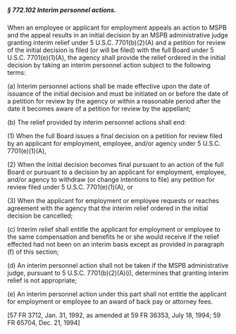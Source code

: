 ##### § 772.102 Interim personnel actions. #####

When an employee or applicant for employment appeals an action to MSPB and the appeal results in an initial decision by an MSPB administrative judge granting interim relief under 5 U.S.C. 7701(b)(2)(A) and a petition for review of the initial decision is filed (or will be filed) with the full Board under 5 U.S.C. 7701(e)(1)(A), the agency shall provide the relief ordered in the initial decision by taking an interim personnel action subject to the following terms:

(a) Interim personnel actions shall be made effective upon the date of issuance of the initial decision and must be initiated on or before the date of a petition for review by the agency or within a reasonable period after the date it becomes aware of a petition for review by the appellant;

(b) The relief provided by interim personnel actions shall end:

(1) When the full Board issues a final decision on a petition for review filed by an applicant for employment, employee, and/or agency under 5 U.S.C. 7701(e)(1)(A),

(2) When the initial decision becomes final pursuant to an action of the full Board or pursuant to a decision by an applicant for employment, employee, and/or agency to withdraw (or change intentions to file) any petition for review filed under 5 U.S.C. 7701(e)(1)(A), or

(3) When the applicant for employment or employee requests or reaches agreement with the agency that the interim relief ordered in the initial decision be cancelled;

(c) Interim relief shall entitle the applicant for employment or employee to the same compensation and benefits he or she would receive if the relief effected had not been on an interim basis except as provided in paragraph (f) of this section;

(d) An interim personnel action shall not be taken if the MSPB administrative judge, pursuant to 5 U.S.C. 7701(b)(2)(A)(i), determines that granting interim relief is not appropriate;

(e) An interim personnel action under this part shall not entitle the applicant for employment or employee to an award of back pay or attorney fees.

[57 FR 3712, Jan. 31, 1992, as amended at 59 FR 36353, July 18, 1994; 59 FR 65704, Dec. 21, 1994]